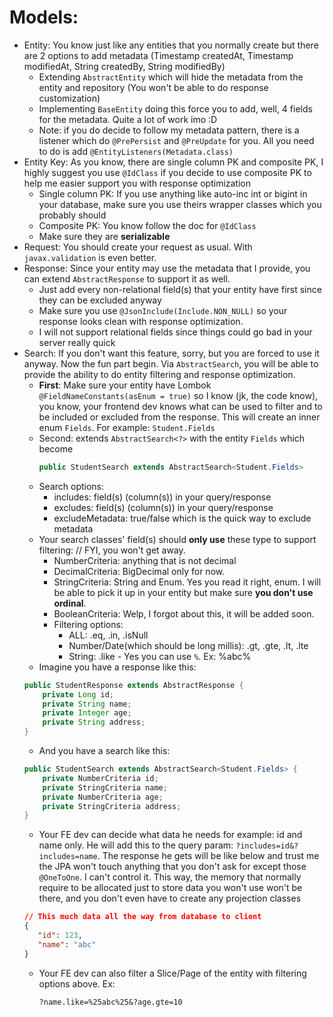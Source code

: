 # Models:

- Entity: You know just like any entities that you normally create but there are 2 options to add metadata (Timestamp createdAt, Timestamp modifiedAt,
  String createdBy, String modifiedBy)
    - Extending `AbstractEntity` which will hide the metadata from the entity and repository (You won't be able to do response customization)
    - Implementing `BaseEntity` doing this force you to add, well, 4 fields for the metadata. Quite a lot of work imo :D
    - Note: if you do decide to follow my metadata pattern, there is a listener which do `@PrePersist` and `@PreUpdate` for you. All you need to do is
      add `@EntityListeners(Metadata.class)`
- Entity Key: As you know, there are single column PK and composite PK, I highly suggest you use `@IdClass` if you decide to use composite PK to help me
  easier support you with response optimization
    - Single column PK: If you use anything like auto-inc int or bigint in your database, make sure you use theirs wrapper classes which you probably should
    - Composite PK: You know follow the doc for `@IdClass`
    - Make sure they are **serializable**
- Request: You should create your request as usual. With `javax.validation` is even better.
- Response: Since your entity may use the metadata that I provide, you can extend `AbstractResponse` to support it as well.
    - Just add every non-relational field(s) that your entity have first since they can be excluded anyway
    - Make sure you use `@JsonInclude(Include.NON_NULL)` so your response looks clean with response optimization.
    - I will not support relational fields since things could go bad in your server really quick
- Search: If you don't want this feature, sorry, but you are forced to use it anyway. Now the fun part begin. Via `AbstractSearch`, you will be able to
  provide the ability to do entity filtering and response optimization.
    - **First**: Make sure your entity have Lombok `@FieldNameConstants(asEnum = true)` so I know (jk, the code know), you know, your frontend dev knows
      what can be used to filter and to be included or excluded from the response. This will create an inner enum `Fields`. For example: `Student.Fields`
    - Second: extends `AbstractSearch<?>` with the entity `Fields` which become
      ```java
      public StudentSearch extends AbstractSearch<Student.Fields>
      ```
    - Search options:
        - includes: field(s) (column(s)) in your query/response
        - excludes: field(s) (column(s)) in your query/response
        - excludeMetadata: true/false which is the quick way to exclude metadata
    - Your search classes' field(s) should **only use** these type to support filtering: // FYI, you won't get away.
        - NumberCriteria: anything that is not decimal
        - DecimalCriteria: BigDecimal only for now.
        - StringCriteria: String and Enum. Yes you read it right, enum. I will be able to pick it up in your entity but make sure **you don't use ordinal**.
        - BooleanCriteria: Welp, I forgot about this, it will be added soon.
        - Filtering options:
            - ALL: .eq, .in, .isNull
            - Number/Date(which should be long millis): .gt, .gte, .lt, .lte
            - String: .like - Yes you can use `%`. Ex: %abc%
    - Imagine you have a response like this:
    ```java
    public StudentResponse extends AbstractResponse {
        private Long id;
        private String name;
        private Integer age;
        private String address;
    }
    ```
    - And you have a search like this:
    ```java
    public StudentSearch extends AbstractSearch<Student.Fields> {
        private NumberCriteria id;
        private StringCriteria name;
        private NumberCriteria age;
        private StringCriteria address;
    }
    ```
    - Your FE dev can decide what data he needs for example: id and name only. He will add this to the query param: `?includes=id&?includes=name`. The
      response he gets will be like below and trust me the JPA won't touch anything that you don't ask for except those `@OneToOne`. I can't control it.
      This way, the memory that normally require to be allocated just to store data you won't use won't be there, and you don't even have to create any
      projection classes
    ```json
    // This much data all the way from database to client
    {
       "id": 123,
       "name": "abc"
    }
    ```
    - Your FE dev can also filter a Slice/Page of the entity with filtering options above. Ex: 
      ```
      ?name.like=%25abc%25&?age.gte=10
      ```